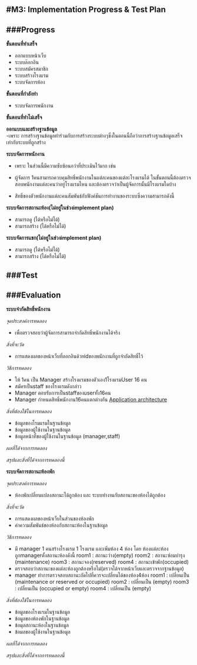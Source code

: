 #M3: Implementation Progress & Test Plan
--------------------------
###Progress
--------------------------
**ขั้นตอนที่ทำเสร็จ**
- ออกแบบหน้าเว็บ
- ระบบล๊อกอิน
- ระบบสมัครสมาชิก
- ระบบสร้างโรงแรม
- ระบบจัดการห้อง

**ขั้นตอนที่กำลังทำ**
- ระบบจัดการพนักงาน

**ขั้นตอนที่ทำไม่เสร็จ**    

**ออกแบบและสร้างฐานข้อมูล**  
-เพราะ การสร้างฐานข้อมูลทำร่วมกับการสร้างระบบต่างๆซึ่งในตอนนี้ถือว่าการสร้างฐานข้อมูลเสร็จเท่ากับระบบที่ถูกสร้าง  

**ระบบจัดการพนักงาน**  
- เพราะ ในส่วนนี้มีความซับซ้อนกว่าที่ประเมินไว้มาก เช่น  
- ผู้จัดการ 1คนสามารถควบคุมสิทธิ์พนักงานในแต่ละคนของแต่ละโรงแรมได้
  ในขั้นตอนนี้ต้องตรวจสอบพนักงานแต่ละคนว่าอยู่โรงแรมไหน และต้องตรวจว่าเป็นผู้จัดการนั้นมีโรงแรมใดบ้าง    

- สิทธิ์ของตัวพนักงานแต่ละคนสัมพันธ์กับฟังค์ชันการทำงานของระบบซึ่งความสามารถดังนี้      

**ระบบจัดการสถานะห้อง(ไม่อยู่ในช่วงimplement plan)**  
- สามารถดู (ได้หรือไม่ได้)
- สามารถสร้าง (ได้หรือไม่ได้)    

**ระบบจัดการแขก(ไม่อยู่ในช่วงimplement plan)**  
-  สามารถดู (ได้หรือไม่ได้)
-  สามารถสร้าง (ได้หรือไม่ได้)

###Test 
--------------------------


###Evaluation
--------------------------

**ระบบจำกัดสิทธิ์พนักงาน**

*จุดประสงค์การทดลอง*
- เพื่อตรวจสอบว่าผู้จัดการสามารถจำกัดสิทธิ์พนักงานได้จริง

*สิ่งที่จะวัด* 
- การแสดงผลของหน้าเว็บที่ลอกอินด้วยidของพนักงานที่ถูกจำกัดสิทธิ์ไว้

*วิธีการทดลอง*
- ให้ 1คน เป็น Manager สร้างโรงแรมของตัวเอง1โรงแรมUser 16 คน
- สมัครเป็นstaff ของโรงแรมดังกล่าว
- Manager ตอบรับการเป็นstaffของuserทั้ง16คน
- Manager กำหนดสิทธิ์พนักงาน16คนแตกต่างกัน
[Application architecture](https://github.com/CE-KMITL-OOAD-2014/hotel-management-system/blob/master/images/table-staff-test.JPG)

*สิ่งที่ต้องใช้ในการทดลอง*
- ข้อมูลของโรมแรมในฐานข้อมูล  
- ข้อมูลของผู้ใช้งานในฐานข้อมูล  
- ข้อมูลหน้าที่ของผู้ใช้งานในฐานข้อมูล (manager,staff)

*ผลที่ได้จากการทดลอง*

*สรุปและสิ่งที่ได้จากการทดลองนี้*

**ระบบจัดการสถานะห้องพัก**

*จุดประสงค์การทดลอง*
- ห้องพักเปลี่ยนแปลงสถานะได้ถูกต้อง และ ระบบทำงานกับสถานะของห้องได้ถูกต้อง

*สิ่งที่จะวัด* 
- การแสดงผลของหน้าเว็บในส่วนของห้องพัก
- ค่าความสัมพันธ์ของห้องกับสถานะห้องในฐานข้อมูล

*วิธีการทดลอง*
- มี manager 1 คนสร้างโรงแรม 1 โรงแรม และเพิ่มห้อง 4 ห้อง
โดย ห้องแต่ละห้องถูกmanagerตั้งสถานะห้องดังนี้
room1 : สถานะว่าง(empty)
room2 : สถานะซ่อมบำรุง (maintenance)
room3 : สถานะจอง(reserved)
room4 : สถานะเข้าพัก(occupied)
- ตรวจสอบว่าสถานะของแต่ละห้องถูกต้องหรือไม่(ตรวจได้จากหน้าเว็บและตรวจจากฐานข้อมูล)
- manager ทำการตรวจสอบสถานะถัดไปที่ควรจะเปลี่ยนได้ของห้อง4ห้อง
room1 : เปลี่ยนเป็น (maintenance or reserved or occupied)
room2 : เปลี่ยนเป็น (empty)
room3 : เปลี่ยนเป็น (occupied or empty)
room4 : เปลี่ยนเป็น (empty)

*สิ่งที่ต้องใช้ในการทดลอง*
- ข้อมูลของโรงแรมในฐานข้อมูล 
- ข้อมูลของห้องพักในฐานข้อมูล 
- ข้อมุลสถานะห้องในฐานข้อมูล
- ข้อมลของผู้ใช้งานในฐานข้อมูล

*ผลที่ได้จากการทดลอง*

*สรุปและสิ่งที่ได้จากการทดลองนี้*



  
